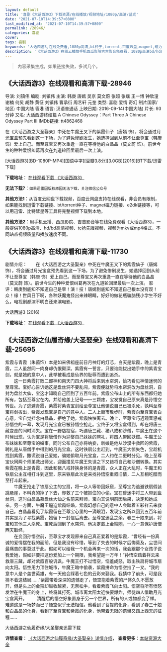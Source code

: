 ```yaml
---
layout: default
title: '喜剧《大话西游3》下载资源/在线播放/视频地址/1080p/高清/蓝光'
date: "2021-07-10T14:39:57+0800"
last_modified_at: "2021-07-10T14:39:57+0800"
permalink: /28946/
categories: 喜剧
cover:
tags: 喜剧
keywords: '大话西游3,在线免费看,1080p高清,bt种子,torrent,百度云盘,magnet,磁力链,迅雷下载资源'
description: '《大话西游3》在线云播放手机西瓜影院吉吉影音免费看，1080p高清bd/hd未删减完整版和tc抢先枪版，mkv/mp4格式，附带bt/torrent种子、magnet/磁力链、百度云盘、网盘资源迅雷下载链接'
---
```


>内容采集生成，如果链接失效，多试几个。


## 《大话西游3》在线观看和高清下载-28946

导演: 刘镇伟 编剧: 刘镇伟 主演: 韩庚 唐嫣 吴京 莫文蔚 张超 张瑶 王一博 钟欣潼 谢楠 何炅 胡静 黄征 刘镇伟 曹承衍 周艺轩 元奎 类型: 喜剧 爱情 奇幻 制片国家/地区: 中国大陆 香港 语言: 汉语普通话 上映日期: 2016-09-14(中国大陆) 片长: 93分钟 又名: 大话西游终结篇 A Chinese Odyssey：Part Three A Chinese Odyssey Part III IMDb链接: tt4862468

在《大话西游之大圣娶亲》中死在牛魔王叉下的紫霞仙子（唐嫣 饰），将会通过月光宝盒预先看到这一下场，为了避免惨剧发生，她选择回到从前不让至尊宝（韩庚 饰）爱上自己。而至尊宝又再次重逢一直在等待他的白晶晶（莫文蔚 饰）。前世今生的种种爱恨纠葛再次在九道轮回里最后一次上演。


[大话西游3][BD-1080P-MP4][国语中字][豆瓣3.8分][3.0GB][2016][BT下载/迅雷下载]

**下载地址**： [在线观看下载 《大话西游3》](https://www.btdx8.com/torrent/a_chinese_odyssey_part_three_2016.html) 


**无法下载?**：`如果迅雷因版权原因无法下载，关注微信公众号 `

**其他方法1**：从百度云网盘下载视频，百度云网盘支持在线观看，非会员有限制，如果能找到迅雷下载链接、bt/torrent种子、magnet磁力链接、e2dk链接等，可以用迅雷、比特彗星等工具将完整视频下载到本地。

**其他方法2**：用手机云播、西瓜影院、吉吉影音等在线免费观看《大话西游3》，一般提供1080p高清、hd/bd高清视频、tc抢先版视频，视频为mkv或mp4格式，不同站点视频质量和播放速度不同。


## 《大话西游3》在线观看和高清下载-11730

剧情介绍：　　在《大话西游之大圣娶亲》中死在牛魔王叉下的紫霞仙子（唐嫣 饰），将会通过月光宝盒预先看到这一下场，为了避免惨剧发生，她选择回到从前不让至尊宝（韩庚 饰）爱上自己。而至尊宝又再次重逢一直在等待他的白晶晶（莫文蔚 饰）。前世今生的种种爱恨纠葛再次在九道轮回里最后一次上演。 影评：韩庚到底知不知道自己是零！演！技！唐嫣到底知不知道自己根本没有观！众！缘！世风日下啊，各种妖魔鬼怪出来辣眼睛，好好的做花瓶骗脑残小学生不好么，电视剧都演不明白还来演电影。


大话西游3 (2016)

**下载地址**： [在线观看下载 《大话西游3》](https://www.btbtdy.me/btdy/dy6922.html) 


## 《大话西游之仙履奇缘/大圣娶亲》在线观看和高清下载-25695

紫霞与青霞（朱茵饰）本是如来佛祖座前日月神灯的灯芯，白天是紫霞，晚上是青霞，二人虽然同一肉身却仇恨颇深。紫霞有一誓言，只要谁能拔出她手中的紫青宝剑，就是她的意中人，此举被看成是仙界的耻辱而遭到追杀。<br />　　这一日紫霞打败二郎神和南天门四大神将后来到水帘洞，恰巧看见神情迷惘的至尊宝。宝好心告诉她这是盘丝洞不要乱闯，紫霞便就势将水帘洞改为盘丝洞，自封为盘丝大仙，宝这才知晓自己回到了五百年前。紫霞公布山上的所有东西都归她所有，包括至尊宝在内，并给他盖上记号&mdash;—三颗痣，宝发觉自己原来真是孙悟空转世。为了逃避青霞，紫霞将紫青宝剑给至尊宝让他骗说自己已被杀死，孰料至尊宝将剑拔出，紫霞发现宝是自己的意中人。二人上街市散步时，紫霞向至尊宝表白心意，宝自觉挂念白晶晶，拒绝了她，紫霞怏怏离去。晚上，至尊宝巧遇观音惩戒孙悟空的一幕，发现月光宝盒已被孙悟空抢走。宝终于又将宝盒得到，却在将唐三藏变走的同时消失。宝在一野店投宿，巧遇唐三藏、猪八戒和沙僧，牛魔王在这个时候出现，认为宝是将唐僧作为迎娶自己妹妹的聘礼，将四人带回妖窟。牛魔王公布妹妹和至尊宝的婚事，同时公布自己亦将纳妾，新娘是他从沙漠中救回的紫霞，聘礼是从唐僧手中得到的月光宝盒。这时铁扇公主赶到，牛魔王大惊失色，宝趁机找到紫霞，撒谎说自己爱她，骗她偷取月光宝盒，二人约在二更时分见。晚上至尊宝伙同两个师弟救出师父，迎面撞见牛魔王失误之下又错将自己和沙僧转换。其实紫霞在晚上是青霞，因此和猪八戒转换身体的是青霞，众人正在大乱时，牛魔王和铁扇公主互相打斗到这里，原来铁扇此次是来找孙悟空重叙旧情，二人互相吃醋而至打斗起来。<br />　　牛魔王抢走了铁扇公主的宝扇，将一众人等带回妖窟，至尊宝为逃避铁扇假装跳悬崖，不料真的掉了下去，却救了三个被抓住的小偷。宝在昏迷中将三人带到盘丝洞，这时白晶晶慕盘丝大仙之名前来拜师，宝向其说明前因后果，决定和她成亲。另一方面，牛魔王逼迫紫霞结婚，紫霞幻想自己的意中人会踏着五彩祥云来救自己。白晶晶看见了紫霞留在至尊宝心里的一滴眼泪，发现宝之所以回到五百年前其实是为了寻找紫霞，她留下一封信后离去。至尊宝迷乱之余，春三十娘来到，将宝和其他三人杀死。宝死后回到了水帘洞，他决定戴上金箍圈，一心一意保护唐僧西天取经。<br />　　在变回孙悟空前，至尊宝才发现原来自己真正爱着的是紫霞，&ldquo;曾经有一份真诚的爱情摆在我的面前，但是我没有珍惜，等到了失去的时候才后悔莫及，尘世间最痛苦的事莫过于此。假如可以给我一个机会再来一次的话，我会跟那个女孩子说我爱她，假如非要把这份爱加上一个期限，我希望是一万年！&rdquo;孙悟空踏着祥云来救唐三藏，却对紫霞百般讥讽。牛魔王打不过悟空，恼羞成怒，取出铁扇将城市扇向太阳。悟空用力顶住城市，牛魔王暗中偷袭，紫霞拼命为悟空挡了一叉。&ldquo;我的意中人是个盖世英雄，有一天他会踩着七色的云彩来娶我。我猜中了前头，可是我猜不着这结局……”紫霞带着深深的遗憾走了，悟空抱着紫霞的尸体久久不愿放开，但是头上的金箍却越收越紧，无奈松手，看着紫霞飞向太阳。悟空将所有愤怒发泄在牛魔王的身上，终将其打死。城市离太阳太近快要爆炸，师徒四人借助月光宝盒离开。 　　清醒后的悟空好象置身于另一个世界，所有的人或物都变了样。难道这是一场梦而已？悟空似乎无法相信。他看到了菩提的化身，看到了春三十娘和白晶晶的化身，看到了至尊宝和紫霞的化身，他带着无限的遗憾又踏上西天的征程&hellip;…


大话西游之仙履奇缘/大圣娶亲迅雷下载

**详情查看**： [《大话西游之仙履奇缘/大圣娶亲》详情介绍](/movie/25695/)， **查看更多**：[本站资源大全](/movie/t/all/)

